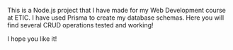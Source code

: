 This is a Node.js project that I have made for my Web Development course at ETIC. I have used Prisma to create my database schemas.
Here you will find several CRUD operations tested and working!

I hope you like it!

